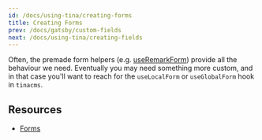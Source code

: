 ```yaml
---
id: /docs/using-tina/creating-forms
title: Creating Forms
prev: /docs/gatsby/custom-fields
next: /docs/using-tina/creating-fields
---
```


Often, the premade form helpers (e.g. [useRemarkForm](/docs/gatsby/content-editing#creating-remark-forms))
provide all the behaviour we need. Eventually you may need something more custom, and in that case
you'll want to reach for the `useLocalForm` or `useGlobalForm` hook in `tinacms`.

## Resources

- [Forms](/docs/concepts/forms)
